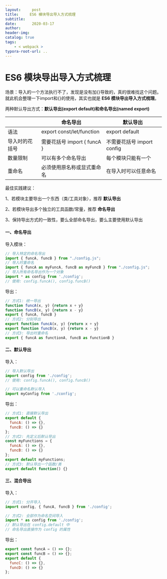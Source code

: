 ```yaml
---
layout:     post
title:     ES6 模块导出导入方式梳理
subtitle:  
date:       2020-03-17
author:     
header-img: 
catalog: true
tags:
    - < webpack >
typora-root-url: ..
---
```


# ES6 模块导出导入方式梳理

场景：导入的一个方法执行不了，发现是没有加{}导致的，真的很难找这个问题。就此机会整理一下import和{}的使用，其实也就是 **ES6 模块导出导入方式梳理**。

两种默认导出方式：**默认导出(export default)**和**命名导出(named export)**



|                | 命名导出                    | 默认导出                   |
| -------------- | --------------------------- | -------------------------- |
| 语法           | export const/let/function   | export default             |
| 导入时的花括号 | 需要花括号 import { funcA } | 不需要花括号 import config |
| 数量限制       | 可以有多个命名导出          | 每个模块只能有一个         |
| 重命名         | 必须使用原名称或显式重命名  | 在导入时可以任意命名       |

最佳实践建议：

1、若模块主要导出一个东西（类/工具对象），推荐 **默认导出**

2、若模块导出多个独立的工具函数/常量，推荐 **命名导出**

3、保持导出方式的一致性，要么全部命名导出，要么主要使用默认导出



#### 一、命名导出

导入模块：

```javascript
// 导入特定的命名导出
import { funcA, funcB } from "./config.js";
// 导入时重命名
import { funcA as myFuncA, funcB as myFuncB } from "./config.js";
// 导入所有命名导出作为一个对象
import * as config from './config';
// 使用: config.funcA(), config.funcB()
```

导出：

```javascript
// 方式1: 统一导出
function funcA(x, y) {return x + y}
function funcB(x, y) {return x - y}
export { funcA, funcB }
// 方式2: 分别导出
export function funcA(x, y) {return x + y}
export function funcB(x, y) {return x - y}
// 方式3: 导出时重命名
export { funcA as functionA, funcB as functionB }
```



#### 二、默认导出

导入：

```javascript
// 导入默认导出
import config from './config';
// 使用: config.funcA(), config.funcB()

// 可以重命名默认导入
import myConfig from './config';
```

导出：

```js
// 方式1: 直接默认导出
export default {
  funcA: () => {},
  funcB: () => {}
};
// 方式2: 先定义后默认导出
const myFunctions = {
  funcA: () => {},
  funcB: () => {}
};
export default myFunctions;
// 方式3: 默认导出一个函数/类
export default function() {}
```



#### 三、混合导出

导入：

```js
// 方式1: 分开导入
import config, { funcA, funcB } from './config';

// 方式2: 全部作为命名空间导入
import * as config from './config';
// 默认导出在 config.default 中
// 命名导出直接作为 config 的属性
```

导出：

```js
export const funcA = () => {};
export const funcB = () => {};
export default {
  funcC: () => {},
  funcD: () => {}
};
```
